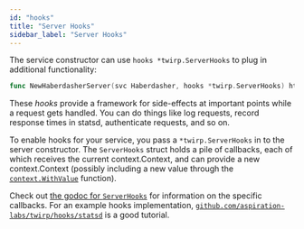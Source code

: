 ```yaml
---
id: "hooks"
title: "Server Hooks"
sidebar_label: "Server Hooks"
---
```


The service constructor can use `hooks *twirp.ServerHooks` to plug in additional
functionality:

```go
func NewHaberdasherServer(svc Haberdasher, hooks *twirp.ServerHooks) http.Handler
```

These _hooks_ provide a framework for side-effects at important points while a
request gets handled. You can do things like log requests, record response times
in statsd, authenticate requests, and so on.

To enable hooks for your service, you pass a `*twirp.ServerHooks` in to the
server constructor. The `ServerHooks` struct holds a pile of callbacks, each of
which receives the current context.Context, and can provide a new
context.Context (possibly including a new value through the
[`context.WithValue`](https://godoc.org/golang.org/x/net/context#WithValue)
function).

Check out
[the godoc for `ServerHooks`](http://godoc.org/github.com/aspiration-labs/twirp#ServerHooks)
for information on the specific callbacks. For an example hooks implementation,
[`github.com/aspiration-labs/twirp/hooks/statsd`](https://github.com/aspiration-labs/twirp/blob/master/hooks/statsd/)
is a good tutorial.
